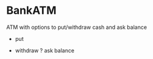 # BankATM
ATM with options to put/withdraw cash and ask balance
+ <currency> <value> <number> put
- <currency> <amount> withdraw
? ask balance
